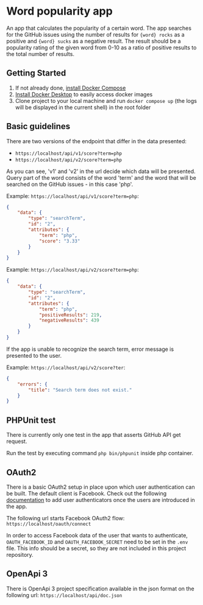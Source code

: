 # Word popularity app

An app that calculates the popularity of a certain word. The app
searches for the GitHub issues using the number of results for `{word} rocks` as a positive and
`{word} sucks` as a negative result. The result should be a popularity rating of the given word from 0-10
as a ratio of positive results to the total number of results.
## Getting Started

1. If not already done, [install Docker Compose](https://docs.docker.com/compose/install/)
2. [Install Docker Desktop](https://www.docker.com/products/docker-desktop/) to easily access docker images
3. Clone project to your local machine and run `docker compose up` (the logs will be displayed in the current shell) in the root folder

## Basic guidelines

There are two versions of the endpoint that differ in the data presented:
* `https://localhost/api/v1/score?term=php`
* `https://localhost/api/v2/score?term=php`

As you can see, 'v1' and 'v2' in the url decide which data will be presented. 
Query part of the word consists of the word 'term' and the word that will be searched on the GitHub issues - in this case 'php'. 

Example: `https://localhost/api/v1/score?term=php`:
```json
{
    "data": {
        "type": "searchTerm",
        "id": "2",
        "attributes": {
            "term": "php",
            "score": "3.33"
        }
    }
}
```

Example: `https://localhost/api/v2/score?term=php`:
```json
{
    "data": {
        "type": "searchTerm",
        "id": "2",
        "attributes": {
            "term": "php",
            "positiveResults": 219,
            "negativeResults": 439
        }
    }
}
```

If the app is unable to recognize the search term, error message is presented to the user.

Example: `https://localhost/api/v2/score?ter`:
```json
{
    "errors": {
        "title": "Search term does not exist."
    }
}
```

## PHPUnit test
There is currently only one test in the app that asserts GitHub API get request.

Run the test by executing command `php bin/phpunit` inside php container.

## OAuth2

There is a basic OAuth2 setup in place upon which user authentication can be built. The default client is Facebook. Check out the following [documentation](https://github.com/knpuniversity/oauth2-client-bundle)
to add user authenticators once the users are introduced in the app.

The following url starts Facebook OAuth2 flow:
`https://localhost/oauth/connect`

In order to access Facebook data of the user that wants to authenticate,
`OAUTH_FACEBOOK_ID` and `OAUTH_FACEBOOK_SECRET` need to be set in the `.env` file. This info should be a secret, so they are not included in this project repository.

## OpenApi 3

There is OpenApi 3 project specification available in the json format on the following url:
`https://localhost/api/doc.json`
